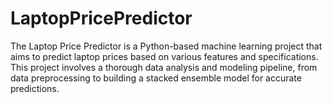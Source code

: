 # LaptopPricePredictor
The Laptop Price Predictor is a Python-based machine learning project that aims to predict laptop prices based on various features and specifications. This project involves a thorough data analysis and modeling pipeline, from data preprocessing to building a stacked ensemble model for accurate predictions.
